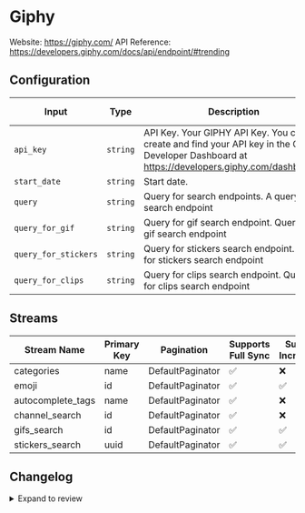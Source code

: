 # Giphy
Website: https://giphy.com/
API Reference: https://developers.giphy.com/docs/api/endpoint/#trending

## Configuration

| Input | Type | Description | Default Value |
|-------|------|-------------|---------------|
| `api_key` | `string` | API Key. Your GIPHY API Key. You can create and find your API key in the GIPHY Developer Dashboard at https://developers.giphy.com/dashboard/. |  |
| `start_date` | `string` | Start date.  |  |
| `query` | `string` | Query for search endpoints. A query for search endpoint | foo |
| `query_for_gif` | `string` | Query for gif search endpoint. Query for gif search endpoint | foo |
| `query_for_stickers` | `string` | Query for stickers search endpoint. Query for stickers search endpoint | foo |
| `query_for_clips` | `string` | Query for clips search endpoint. Query for clips search endpoint | foo |

## Streams
| Stream Name | Primary Key | Pagination | Supports Full Sync | Supports Incremental |
|-------------|-------------|------------|---------------------|----------------------|
| categories | name | DefaultPaginator | ✅ |  ❌  |
| emoji | id | DefaultPaginator | ✅ |  ✅  |
| autocomplete_tags | name | DefaultPaginator | ✅ |  ❌  |
| channel_search | id | DefaultPaginator | ✅ |  ❌  |
| gifs_search | id | DefaultPaginator | ✅ |  ✅  |
| stickers_search | uuid | DefaultPaginator | ✅ |  ✅  |

## Changelog

<details>
  <summary>Expand to review</summary>

| Version          | Date              | Pull Request | Subject        |
|------------------|-------------------|--------------|----------------|
| 0.0.6 | 2025-05-24 | [60352](https://github.com/airbytehq/airbyte/pull/60352) | Update dependencies |
| 0.0.5 | 2025-05-10 | [59970](https://github.com/airbytehq/airbyte/pull/59970) | Update dependencies |
| 0.0.4 | 2025-05-03 | [59440](https://github.com/airbytehq/airbyte/pull/59440) | Update dependencies |
| 0.0.3 | 2025-04-26 | [58318](https://github.com/airbytehq/airbyte/pull/58318) | Update dependencies |
| 0.0.2 | 2025-04-12 | [57763](https://github.com/airbytehq/airbyte/pull/57763) | Update dependencies |
| 0.0.1 | 2025-04-07 | [57503](https://github.com/airbytehq/airbyte/pull/57503) | Initial release by [@btkcodedev](https://github.com/btkcodedev) via Connector Builder |

</details>
